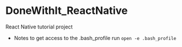 # DoneWithIt_ReactNative

React Native tutorial project

- Notes
  to get access to the .bash_profile run `open -e .bash_profile`
